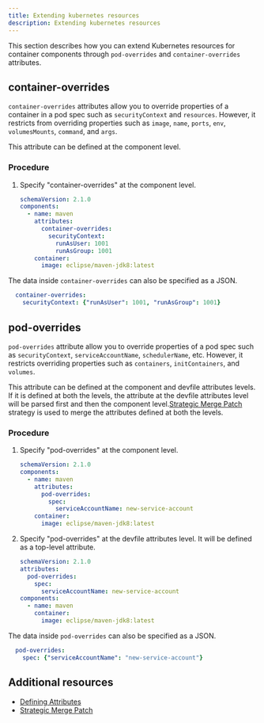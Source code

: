 ```yaml
---
title: Extending kubernetes resources
description: Extending kubernetes resources
---
```


This section describes how you can extend Kubernetes resources for container components through `pod-overrides` and `container-overrides` attributes.

## container-overrides

`container-overrides` attributes allow you to override properties of a container in a pod spec such as `securityContext` and `resources`. However, it restricts from overriding properties such as `image`, `name`, `ports`, `env`, `volumesMounts`, `command`, and `args`.

This attribute can be defined at the component level.

### Procedure
1. Specify "container-overrides" at the component level.
    ```yaml {% title="Specify container-overrides to override security context for container at component level" filename="devfile.yaml" %}
    schemaVersion: 2.1.0
    components:
      - name: maven
        attributes:
          container-overrides:
            securityContext:
              runAsUser: 1001
              runAsGroup: 1001
        container:
          image: eclipse/maven-jdk8:latest
    ```

The data inside `container-overrides` can also be specified as a JSON.
```yaml
  container-overrides:
    securityContext: {"runAsUser": 1001, "runAsGroup": 1001}
```

## pod-overrides

`pod-overrides` attribute allow you to override properties of a pod spec such as `securityContext`, `serviceAccountName`, `schedulerName`, etc. However, it restricts overriding properties such as `containers`, `initContainers`, and `volumes`.


This attribute can be defined at the component and devfile attributes levels. If it is defined at both the levels, the attribute at the devfile attributes level will be parsed first and then the component level.[Strategic Merge Patch](https://github.com/kubernetes/community/blob/master/contributors/devel/sig-api-machinery/strategic-merge-patch.md#basic-patch-format) strategy is used to merge the attributes defined at both the levels.


### Procedure
1. Specify "pod-overrides" at the component level.
    ```yaml {% title="Specify pod-overrides to override security context for container at component level" filename="devfile.yaml" %}
    schemaVersion: 2.1.0
    components:
      - name: maven
        attributes:
          pod-overrides:
            spec:
              serviceAccountName: new-service-account
        container:
          image: eclipse/maven-jdk8:latest
    ```

2. Specify "pod-overrides" at the devfile attributes level. It will be defined as a top-level attribute.
    ```yaml {% title="Specify pod-overrides to override resources for container at the devfile level" filename="devfile.yaml" %}
    schemaVersion: 2.1.0
    attributes:
      pod-overrides:
        spec:
          serviceAccountName: new-service-account
    components:
      - name: maven
        container:
          image: eclipse/maven-jdk8:latest
    ```

The data inside `pod-overrides` can also be specified as a JSON.
```yaml
  pod-overrides:
    spec: {"serviceAccountName": "new-service-account"}
```

## Additional resources
- [Defining Attributes](./defining-attributes)
- [Strategic Merge Patch](https://github.com/kubernetes/community/blob/master/contributors/devel/sig-api-machinery/strategic-merge-patch.md#basic-patch-format)
